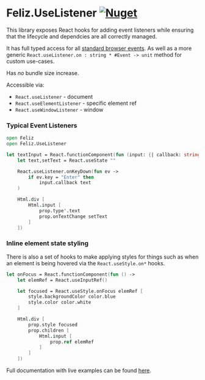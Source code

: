 # Feliz.UseListener [![Nuget](https://img.shields.io/nuget/v/Feliz.UseListener.svg?maxAge=0&colorB=brightgreen)](https://www.nuget.org/packages/Feliz.UseListener)

This library exposes React hooks for adding event listeners while ensuring that
the lifecycle and dependcies are all correctly managed.

It has full typed access for all [standard browser events](https://developer.mozilla.org/en-US/docs/Web/Events). 
As well as a more generic `React.useListener.on : string * #Event -> unit` method for custom use-cases.

Has *no* bundle size increase.

Accessible via:
 * `React.useListener` - document
 * `React.useElementListener` - specific element ref
 * `React.useWindowListener` - window

 ### Typical Event Listeners

```fsharp
open Feliz
open Feliz.UseListener

let textInput = React.functionComponent(fun (input: {| callback: string -> unit |}) ->
    let text,setText = React.useState ""

    React.useListener.onKeyDown(fun ev ->
        if ev.key = "Enter" then
            input.callback text
    )

    Html.div [
        Html.input [
            prop.type'.text
            prop.onTextChange setText
        ]
    ])
```

### Inline element state styling

There is also a set of hooks to make applying styles for things such as when an element
is being hovered via the `React.useStyle.on*` hooks. 

```fsharp
let onFocus = React.functionComponent(fun () ->
    let elemRef = React.useInputRef()

    let focused = React.useStyle.onFocus elemRef [
        style.backgroundColor color.blue
        style.color color.white
    ]

    Html.div [
        prop.style focused
        prop.children [
            Html.input [
                prop.ref elemRef
            ]
        ]
    ])
```

Full documentation with live examples can be found [here](https://shmew.github.io/Feliz.UseListener/).
